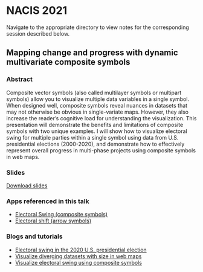 # NACIS 2021

Navigate to the appropriate directory to view notes for the corresponding session described below.

## Mapping change and progress with dynamic multivariate composite symbols

### Abstract

Composite vector symbols (also called multilayer symbols or multipart symbols) allow you to visualize multiple data variables in a single symbol. When designed well, composite symbols reveal nuances in datasets that may not otherwise be obvious in single-variate maps. However, they also increase the reader’s cognitive load for understanding the visualization. This presentation will demonstrate the benefits and limitations of composite symbols with two unique examples. I will show how to visualize electoral swing for multiple parties within a single symbol using data from U.S. presidential elections (2000-2020), and demonstrate how to effectively represent overall progress in multi-phase projects using composite symbols in web maps.

### Slides

[Download slides](https://ekenes.github.io/conferences/nacis-2021/slides.pptx)

### Apps referenced in this talk

- [Electoral Swing (composite symbols)](https://ekenes.github.io/elections/)
- [Electoral shift (arrow symbols)](https://ekenes.github.io/election-party-swing/)

### Blogs and tutorials

- [Electoral swing in the 2020 U.S. presidential election](https://www.esri.com/arcgis-blog/products/js-api-arcgis/mapping/electoral-swing-in-the-2020-u-s-presidential-election/)
- [Visualize diverging datasets with size in web maps](https://www.esri.com/arcgis-blog/products/js-api-arcgis/mapping/visualize-diverging-datasets-with-size-in-web-maps/)
- [Visualize electoral swing using composite symbols](https://www.esri.com/arcgis-blog/products/js-api-arcgis/mapping/visualize-electoral-swing-using-composite-symbols/)
